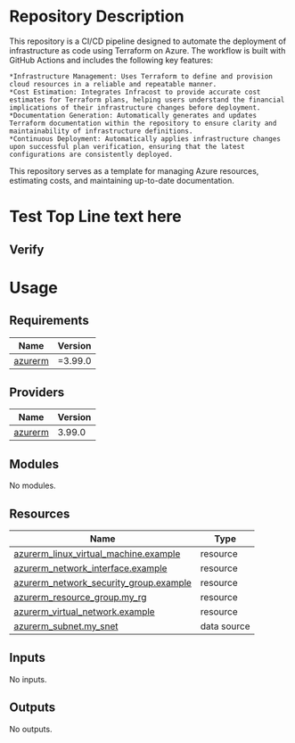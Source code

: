 # Repository Description

This repository is a CI/CD pipeline designed to automate the deployment of infrastructure as code using Terraform on Azure. The workflow is built with GitHub Actions and includes the following key features:


    *Infrastructure Management: Uses Terraform to define and provision cloud resources in a reliable and repeatable manner.
    *Cost Estimation: Integrates Infracost to provide accurate cost estimates for Terraform plans, helping users understand the financial implications of their infrastructure changes before deployment.
    *Documentation Generation: Automatically generates and updates Terraform documentation within the repository to ensure clarity and maintainability of infrastructure definitions.
    *Continuous Deployment: Automatically applies infrastructure changes upon successful plan verification, ensuring that the latest configurations are consistently deployed.


This repository serves as a template for managing Azure resources, estimating costs, and maintaining up-to-date documentation.
<!-- BEGIN_TF_DOCS -->
# Test Top Line text here
## Verify
# Usage
## Requirements

| Name | Version |
|------|---------|
| <a name="requirement_azurerm"></a> [azurerm](#requirement\_azurerm) | =3.99.0 |

## Providers

| Name | Version |
|------|---------|
| <a name="provider_azurerm"></a> [azurerm](#provider\_azurerm) | 3.99.0 |

## Modules

No modules.

## Resources

| Name | Type |
|------|------|
| [azurerm_linux_virtual_machine.example](https://registry.terraform.io/providers/hashicorp/azurerm/3.99.0/docs/resources/linux_virtual_machine) | resource |
| [azurerm_network_interface.example](https://registry.terraform.io/providers/hashicorp/azurerm/3.99.0/docs/resources/network_interface) | resource |
| [azurerm_network_security_group.example](https://registry.terraform.io/providers/hashicorp/azurerm/3.99.0/docs/resources/network_security_group) | resource |
| [azurerm_resource_group.my_rg](https://registry.terraform.io/providers/hashicorp/azurerm/3.99.0/docs/resources/resource_group) | resource |
| [azurerm_virtual_network.example](https://registry.terraform.io/providers/hashicorp/azurerm/3.99.0/docs/resources/virtual_network) | resource |
| [azurerm_subnet.my_snet](https://registry.terraform.io/providers/hashicorp/azurerm/3.99.0/docs/data-sources/subnet) | data source |

## Inputs

No inputs.

## Outputs

No outputs.
<!-- END_TF_DOCS -->